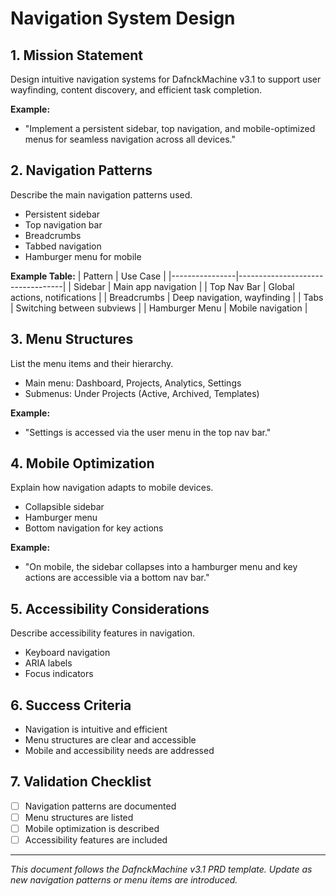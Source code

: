 # Navigation System Design

## 1. Mission Statement
Design intuitive navigation systems for DafnckMachine v3.1 to support user wayfinding, content discovery, and efficient task completion.

**Example:**
- "Implement a persistent sidebar, top navigation, and mobile-optimized menus for seamless navigation across all devices."

## 2. Navigation Patterns
Describe the main navigation patterns used.
- Persistent sidebar
- Top navigation bar
- Breadcrumbs
- Tabbed navigation
- Hamburger menu for mobile

**Example Table:**
| Pattern         | Use Case                        |
|----------------|----------------------------------|
| Sidebar        | Main app navigation              |
| Top Nav Bar    | Global actions, notifications    |
| Breadcrumbs    | Deep navigation, wayfinding      |
| Tabs           | Switching between subviews       |
| Hamburger Menu | Mobile navigation                |

## 3. Menu Structures
List the menu items and their hierarchy.
- Main menu: Dashboard, Projects, Analytics, Settings
- Submenus: Under Projects (Active, Archived, Templates)

**Example:**
- "Settings is accessed via the user menu in the top nav bar."

## 4. Mobile Optimization
Explain how navigation adapts to mobile devices.
- Collapsible sidebar
- Hamburger menu
- Bottom navigation for key actions

**Example:**
- "On mobile, the sidebar collapses into a hamburger menu and key actions are accessible via a bottom nav bar."

## 5. Accessibility Considerations
Describe accessibility features in navigation.
- Keyboard navigation
- ARIA labels
- Focus indicators

## 6. Success Criteria
- Navigation is intuitive and efficient
- Menu structures are clear and accessible
- Mobile and accessibility needs are addressed

## 7. Validation Checklist
- [ ] Navigation patterns are documented
- [ ] Menu structures are listed
- [ ] Mobile optimization is described
- [ ] Accessibility features are included

---
*This document follows the DafnckMachine v3.1 PRD template. Update as new navigation patterns or menu items are introduced.* 